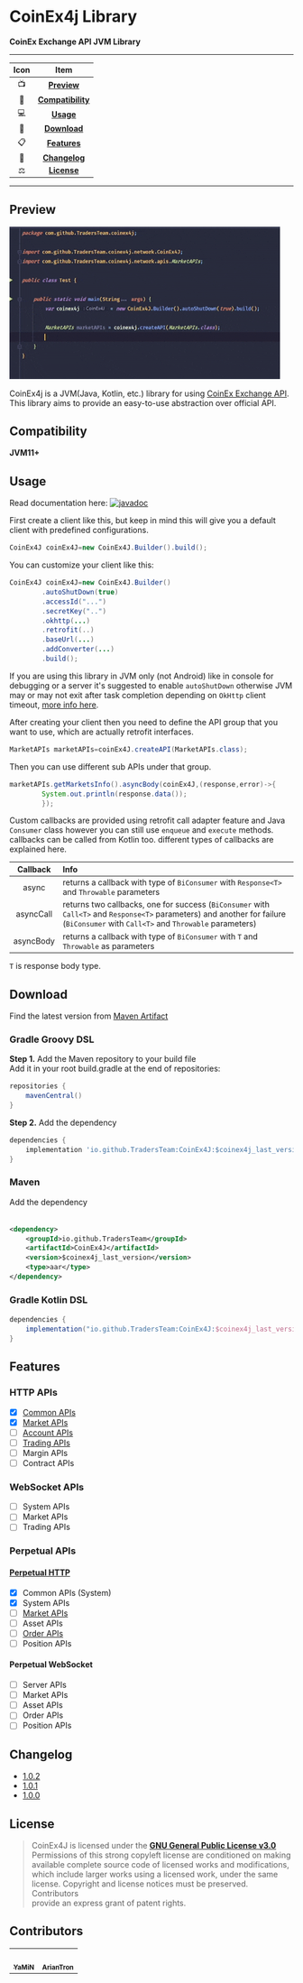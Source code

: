 # CoinEx4j Library

**CoinEx Exchange API JVM Library**

---

| Icon |                Item                 |
|:----:|:-----------------------------------:|
|  📺  |       [**Preview**](#Preview)       |
|  📱  | [**Compatibility**](#Compatibility) |
|  💻  |         [**Usage**](#Usage)         |
|  📩  |      [**Download**](#Download)      |
|  📋  |      [**Features**](#Features)      |
|  🧾  |     [**Changelog**](#Changelog)     |
|  ⚖️  |       [**License**](#License)       |

---

## Preview

![preview](preview/preview.gif)

CoinEx4j is a JVM(Java, Kotlin, etc.) library for
using [CoinEx Exchange API](https://github.com/coinexcom/coinex_exchange_api/wiki). This library aims to provide an
easy-to-use abstraction over official API.

## Compatibility

**JVM11+**

## Usage

Read documentation
here: [![javadoc](https://javadoc.io/badge2/io.github.TradersTeam/CoinEx4J/javadoc.svg)](https://javadoc.io/doc/io.github.TradersTeam/CoinEx4J)

First create a client like this, but keep in mind this will give you a default client with predefined configurations.

```java
CoinEx4J coinEx4J=new CoinEx4J.Builder().build();
```

You can customize your client like this:

```java
CoinEx4J coinEx4J=new CoinEx4J.Builder()
        .autoShutDown(true)
        .accessId("...")
        .secretKey("..")
        .okhttp(...)
        .retrofit(..)
        .baseUrl(...)
        .addConverter(...)
        .build();
```

If you are using this library in JVM only (not Android) like in console for debugging or a server it's suggested to
enable `autoShutDown` otherwise JVM may or may not exit after task completion depending on `OkHttp` client
timeout, [more info here](https://github.com/square/retrofit/issues/3144).

After creating your client then you need to define the API group that you want to use, which are actually retrofit
interfaces.

```java
MarketAPIs marketAPIs=coinEx4J.createAPI(MarketAPIs.class);
```

Then you can use different sub APIs under that group.

```java
marketAPIs.getMarketsInfo().asyncBody(coinEx4J,(response,error)->{
        System.out.println(response.data());
        });
```

Custom callbacks are provided using retrofit call adapter feature and Java `Consumer` class however you can still
use `enqueue` and `execute` methods. callbacks can be called from Kotlin too. different types of callbacks are explained
here.

| Callback  | Info                                                                                                                                                                               |
|:---------:|:-----------------------------------------------------------------------------------------------------------------------------------------------------------------------------------|
|   async   | returns a callback with type of `BiConsumer` with `Response<T>` and `Throwable` parameters                                                                                         |                                                                                                                                                                             |
| asyncCall | returns two callbacks, one for success (`BiConsumer` with `Call<T>` and `Response<T>` parameters) and another for failure (`BiConsumer` with `Call<T>` and `Throwable` parameters) |
| asyncBody | returns a callback with type of `BiConsumer` with `T` and `Throwable` as parameters                                                                                                |

`T` is response body type.

## Download

Find the latest version
from [Maven Artifact](https://repo1.maven.org/maven2/io/github/TradersTeam/CoinEx4J/maven-metadata.xml)

### Gradle Groovy DSL

**Step 1.** Add the Maven repository to your build file  
Add it in your root build.gradle at the end of repositories:

```groovy
repositories {
    mavenCentral()
}
```

**Step 2.** Add the dependency

```groovy
dependencies {
    implementation 'io.github.TradersTeam:CoinEx4J:$coinex4j_last_version'
}
```

### Maven

Add the dependency

```xml

<dependency>
    <groupId>io.github.TradersTeam</groupId>
    <artifactId>CoinEx4J</artifactId>
    <version>$coinex4j_last_version</version>
    <type>aar</type>
</dependency>  
```

### Gradle Kotlin DSL

```groovy
dependencies {
    implementation("io.github.TradersTeam:CoinEx4J:$coinex4j_last_version")
}
```

## Features

### HTTP APIs

- [x] [Common APIs](https://github.com/TradersTeam/coinex4j/projects/1)
- [x] [Market APIs](https://github.com/TradersTeam/coinex4j/projects/2)
- [ ] [Account APIs](https://github.com/TradersTeam/coinex4j/projects/3)
- [ ] [Trading APIs](https://github.com/TradersTeam/coinex4j/projects/5)
- [ ] Margin APIs
- [ ] Contract APIs

### WebSocket APIs

- [ ] System APIs
- [ ] Market APIs
- [ ] Trading APIs

### Perpetual APIs

#### [Perpetual HTTP](https://github.com/TradersTeam/coinex4j/projects/4)

- [x] Common APIs (System)
- [x] System APIs
- [ ] [Market APIs](https://github.com/TradersTeam/coinex4j/issues/37)
- [ ] Asset APIs
- [ ] [Order APIs](https://github.com/TradersTeam/coinex4j/issues/38)
- [ ] Position APIs

#### Perpetual WebSocket

- [ ] Server APIs
- [ ] Market APIs
- [ ] Asset APIs
- [ ] Order APIs
- [ ] Position APIs

## Changelog

- [1.0.2](https://github.com/TradersTeam/coinex4j/releases/tag/1.0.2)
- [1.0.1](https://github.com/TradersTeam/coinex4j/releases/tag/1.0.1)
- [1.0.0](https://github.com/TradersTeam/coinex4j/releases/tag/1.0.0)

## License

> CoinEx4J is licensed under the **[GNU General Public License v3.0](./LICENSE)**  
> Permissions of this strong copyleft license are conditioned on making  
> available complete source code of licensed works and modifications,  
> which include larger works using a licensed work, under the same  
> license. Copyright and license notices must be preserved. Contributors  
> provide an express grant of patent rights.

## Contributors

<table>
  <tr>
    <td align="center"><a href="https://github.com/yamin8000"><img src="https://avatars.githubusercontent.com/u/5001708?v=4?s=100" width="100px;" alt=""/><br /><sub><b>YaMiN</b></sub></a><br /><a href="https://github.com/yamin8000/Fare/commits?author=yamin8000" title="Code"></a></td>
    <td align="center"><a href="https://github.com/ariantron"><img src="https://avatars.githubusercontent.com/u/34502306?v=4" width="100px;" alt=""/><br /><sub><b>ArianTron</b></sub></a><br /><a href="https://github.com/ariantron" title="Code"></a></td>
  </tr>
</table>
